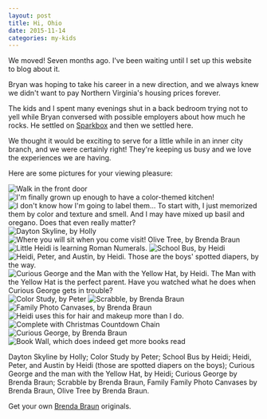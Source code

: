 ```yaml
---
layout: post
title: Hi, Ohio
date: 2015-11-14
categories: my-kids
---
```

We moved!  Seven months ago.  I've been waiting until I set up this website to blog
about it.

Bryan was hoping to take his career in a new direction, and we always knew we didn't
want to pay Northern Virginia's housing prices forever.

The kids and I spent many evenings shut in a back bedroom trying not to yell while
Bryan conversed with possible employers about how much he rocks.  He settled on [Sparkbox](http://www.seesparkbox.com) and then we settled here.

We thought it would be exciting to serve for a little while in an inner city branch,
and we were certainly right! They're keeping us busy and we love the experiences
we are having.

Here are some pictures for your viewing pleasure:

![Walk in the front door](/post-images/in-front-door.jpg)
![I'm finally grown up enough to have a color-themed kitchen!](/post-images/kitchen.jpg)
![I don't know how I'm going to label them... To start with, I just memorized them by color and texture and smell.  And I may have mixed up basil and oregano.  Does that even really matter?](/post-images/spice-wall.jpg)
![Dayton Skyline, by Holly](/post-images/piano.jpg)
![Where you will sit when you come visit! Olive Tree, by Brenda Braun](/post-images/couches.jpg)
![Little Heidi is learning Roman Numerals.](/post-images/desk.jpg)
![School Bus, by Heidi](/post-images/bathroom--bus.jpg)
![Heidi, Peter, and Austin, by Heidi.  Those are the boys' spotted diapers, by the way.](/post-images/three-kids.jpg)
![Curious George and the Man with the Yellow Hat, by Heidi.  The Man with the Yellow Hat is the perfect parent.  Have you watched what he does when Curious George gets in trouble?](/post-images/red-george.jpg)
![Color Study, by Peter](/post-images/peters-painting.jpg)
![Scrabble, by Brenda Braun](/post-images/scrabble.jpg)
![Family Photo Canvases, by Brenda Braun](/post-images/family-canvases.jpg)
![Heidi uses this for hair and makeup more than I do.](/post-images/dressing-table.jpg)
![Complete with Christmas Countdown Chain](/post-images/bed.jpg)
![Curious George, by Brenda Braun](/post-images/square-george.jpg)
![Book Wall, which does indeed get more books read](/post-images/book-wall.jpg)

Dayton Skyline by Holly; Color Study by Peter; School Bus by Heidi; Heidi, Peter, and Austin by Heidi (those are spotted diapers on the boys); Curious George and the man with the Yellow Hat, by Heidi; Curious George by Brenda Braun; Scrabble by Brenda Braun, Family Family Photo Canvases by Brenda Braun, Olive Tree by Brenda Braun.

Get your own [Brenda Braun](http://www.brendabraunart.com) originals.
